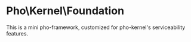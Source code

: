 # Pho\Kernel\Foundation

This is a mini pho-framework, customized for pho-kernel's serviceability features.